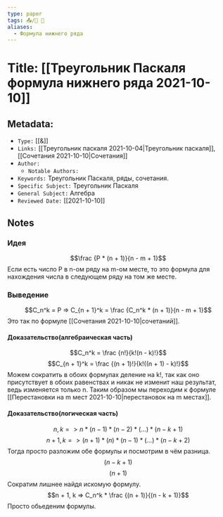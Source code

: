 ```yaml
---
type: paper
tags: 📤/📜️ 🔢
aliases:
  - Формула нижнего ряда
---
```




# Title: **[[Треугольник Паскаля формула нижнего ряда 2021-10-10]]**


## Metadata:

- `Type:` [[&]]
- `Links:` [[Треугольник паскаля 2021-10-04|Треугольник паскаля]], [[Сочетания 2021-10-10|Сочетания]]
- `Author:` 
	- `Notable Authors:` 
- `Keywords:` Треугольник Паскаля, ряды, сочетания.
- `Specific Subject:` Треугольник Паскаля
- `General Subject:` Алгебра
- `Reviewed Date:` [[2021-10-10]]


## Notes

### Идея
$$\frac {P * (n + 1)}{n - m + 1}$$
Если есть число P в n-ом ряду на m-ом месте, то это формула для нахождения числа в следующем ряду на том же месте.

### Выведение
$$C_n^k = P => C_{n + 1}^k = \frac {C_n^k * (n + 1)}{n - m + 1}$$
Это так по формуле [[Сочетания 2021-10-10|сочетаний]].

#### Доказательство(алгебраическая часть)
$$C_n^k = \frac {n!}{k!(n - k)!}$$
$$C_{n + 1}^k = \frac {(n + 1)!}{k!((n + 1) - k)!}$$
Можем сократить в обоих формулах деление на k!, так как оно присутствует в обоих равенствах и никак не изменит наш результат, ведь изменяется только n. Таким образом мы переходим к формуле [[Перестановки на m мест 2021-10-10|перестановок на m местах]].

#### Доказательство(логическая часть)
$$n, k => n * (n - 1) * (n - 2) * (...) * (n - k + 1)$$
$$n + 1, k => (n + 1) * (n) * (n - 1) * (...) * (n - k + 2)$$
Тогда просто разложим обе формулы и посмотрим в чём разница.
$$(n - k + 1)$$
$$(n + 1)$$
Сократим лишнее найдя искомую формулу.
$$n + 1, k => C_n^k * \frac {(n + 1)}{(n - k + 1)}$$
Просто обьеденим формулы.